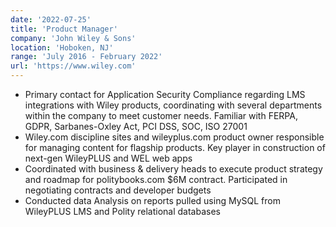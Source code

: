 ```yaml
---
date: '2022-07-25'
title: 'Product Manager'
company: 'John Wiley & Sons'
location: 'Hoboken, NJ'
range: 'July 2016 - February 2022'
url: 'https://www.wiley.com'
---
```


- Primary contact for Application Security Compliance regarding LMS integrations with Wiley products, coordinating with several departments within the company to meet customer 
needs. Familiar with FERPA, GDPR, Sarbanes-Oxley Act, PCI DSS, SOC, ISO 27001
- Wiley.com discipline sites and wileyplus.com product owner responsible for managing content for flagship products. Key player in construction of next-gen WileyPLUS and WEL web apps
- Coordinated with business & delivery heads to execute product strategy and roadmap for politybooks.com $6M contract. Participated in negotiating contracts and developer budgets
- Conducted data Analysis on reports pulled using MySQL from WileyPLUS LMS and Polity relational databases
